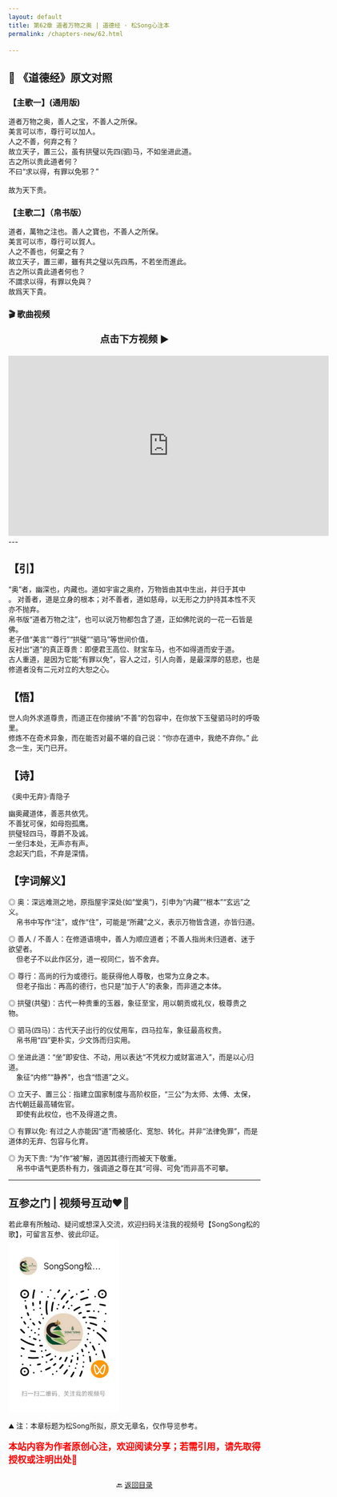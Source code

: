 ```yaml
---
layout: default
title: 第62章 道者万物之奥 | 道德经 · 松Song心注本
permalink: /chapters-new/62.html

---
```


## 📜 《道德经》原文对照
### 【主歌一】(通用版) 
道者万物之奥，善人之宝，不善人之所保。<br>
美言可以市，尊行可以加人。<br>
人之不善，何弃之有？<br>
故立天子，置三公，虽有拱璧以先四(驷)马，不如坐进此道。<br>
古之所以贵此道者何？<br>
不曰“求以得，有罪以免邪？”<br><br>
故为天下贵。

### 【主歌二】（帛书版）
道者，萬物之注也。善人之寶也，不善人之所保。<br>
美言可以市，尊行可以賀人。<br>
人之不善也，何棄之有？<br>
故立天子，置三卿，雖有共之璧以先四馬，不若坐而進此。<br>
古之所以貴此道者何也？<br>
不謂求以得，有罪以免與？<br>
故爲天下貴。<br>

### 🎬 歌曲视频
<p style="text-align:center; font-size:1.2rem; font-weight:bold;">
  点击下方视频 ▶️
</p>

<iframe
  src="https://streamable.com/e/6y5nmd"
  width="640"
  height="360"
  frameborder="0"
  allowfullscreen
  loading="lazy">
</iframe>
---

## 【引】
“奥”者，幽深也，内藏也。道如宇宙之奥府，万物皆由其中生出，并归于其中<br>。
对善者，道是立身的根本；对不善者，道如慈母，以无形之力护持其本性不灭亦不抛弃。<br>
帛书版“道者万物之注”，也可以说万物都包含了道，正如佛陀说的一花一石皆是佛。<br>
老子借“美言”“尊行”“拱璧”“驷马”等世间价值，<br>
反衬出“道”的真正尊贵：即便君王高位、财宝车马，也不如得道而安于道。<br>
古人重道，是因为它能“有罪以免”，容人之过，引人向善，是最深厚的慈悲，也是修道者没有二元对立的大恕之心。<br>

## 【悟】
世人向外求道尊贵，而道正在你接纳“不善”的包容中，在你放下玉璧驷马时的呼吸里。<br>
修炼不在奇术异象，而在能否对最不堪的自己说：“你亦在道中，我绝不弃你。” 此念一生，天门已开。<br>

## 【诗】
《奥中无弃》·青隐子<br>

幽奥藏道体，善恶共依凭。<br>
不善犹可保，如母抱孤鹰。<br>
拱璧轻四马，尊爵不及诚。<br>
一坐归本处，无声亦有声。<br>
念起天门启，不弃是深情。<br>

## 【字词解义】

◎ 奥：深远难测之地，原指屋宇深处(如“堂奥”)，引申为“内藏”“根本”“玄远”之义。<br>
&nbsp;&nbsp;&nbsp;&nbsp;帛书中写作“注”，或作“住”，可能是“所藏”之义，表示万物皆含道，亦皆归道。<br>

◎ 善人 / 不善人：在修道语境中，善人为顺应道者；不善人指尚未归道者、迷于欲望者。<br>
&nbsp;&nbsp;&nbsp;&nbsp;但老子不以此作区分，道一视同仁，皆不舍弃。<br>

◎ 尊行：高尚的行为或德行。能获得他人尊敬，也常为立身之本。<br>
&nbsp;&nbsp;&nbsp;&nbsp;但老子指出：再高的德行，也只是“加于人”的表象，而非道之本体。<br>

◎ 拱璧(共璧)：古代一种贵重的玉器，象征至宝，用以朝贡或礼仪，极尊贵之物。<br>

◎ 驷马(四马)：古代天子出行的仪仗用车，四马拉车，象征最高权贵。<br>
&nbsp;&nbsp;&nbsp;&nbsp;帛书用“四”更朴实，少文饰而归实用。<br>

◎ 坐进此道：“坐”即安住、不动，用以表达“不凭权力或财富进入”，而是以心归道。<br>
&nbsp;&nbsp;&nbsp;&nbsp;象征“内修”“静养”，也含“悟道”之义。<br>

◎ 立天子、置三公：指建立国家制度与高阶权臣，“三公”为太师、太傅、太保，古代朝廷最高辅佐官。<br>
&nbsp;&nbsp;&nbsp;&nbsp;即使有此权位，也不及得道之贵。<br>

◎ 有罪以免: 有过之人亦能因“道”而被感化、宽恕、转化。并非“法律免罪”，而是道体的无弃、包容与化育。<br>

◎ 为天下贵: “为”作“被”解，道因其德行而被天下敬重。<br>
&nbsp;&nbsp;&nbsp;&nbsp;帛书中语气更质朴有力，强调道之尊在其“可得、可免”而非高不可攀。<br>

---
##  互参之门 | 视频号互动❤️🤝

若此章有所触动、疑问或想深入交流，欢迎扫码关注我的视频号【SongSong松的歌】，可留言互参、彼此印证。<br>
<img src="../img/qrcode_songsong.jpg" alt="扫码进入视频号" width="220">

⛰️ 注：本章标题为松Song所拟，原文无章名，仅作导览参考。<br>
<p style="color:red; font-size:18px; font-weight:bold;">
本站内容为作者原创心注，欢迎阅读分享；若需引用，请先取得授权或注明出处🙏
</p>

<p style="text-align:center; margin-top:2em;">
  🔙 <a href="{{ '/' | relative_url }}#catalog">返回目录</a>
</p>
